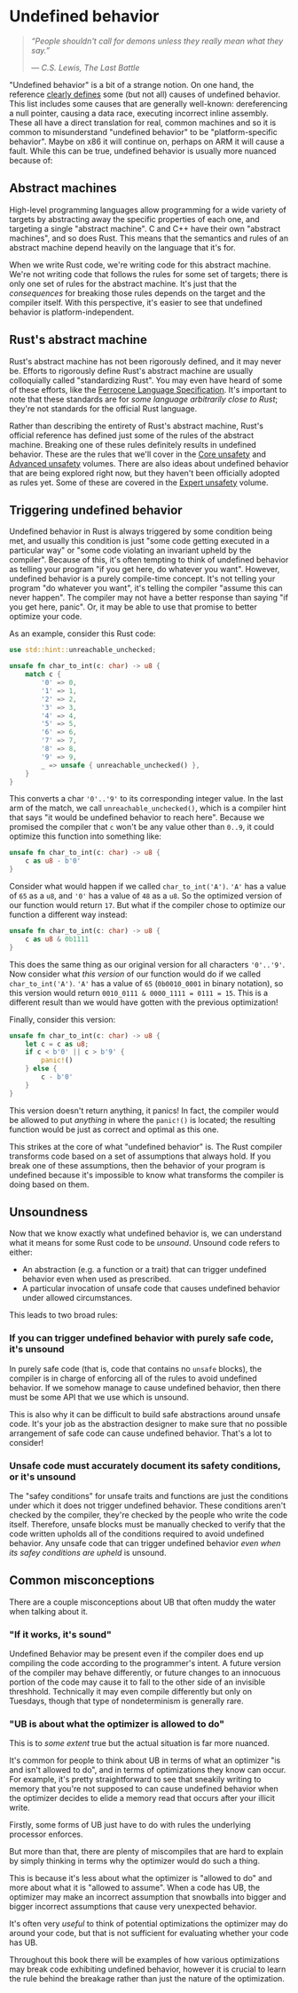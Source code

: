 # Undefined behavior

> _“People shouldn't call for demons unless they really mean what they say.”_
>
> — _C.S. Lewis, The Last Battle_

"Undefined behavior" is a bit of a strange notion. On one hand, the reference
[clearly defines][reference_ub] some (but not all) causes of undefined behavior.
This list includes some causes that are generally well-known: dereferencing a
null pointer, causing a data race, executing incorrect inline assembly. These
all have a direct translation for real, common machines and so it is common to
misunderstand "undefined behavior" to be "platform-specific behavior". Maybe on
x86 it will continue on, perhaps on ARM it will cause a fault. While this can be
true, undefined behavior is usually more nuanced because of:

## Abstract machines

High-level programming languages allow programming for a wide variety of targets
by abstracting away the specific properties of each one, and targeting a single
"abstract machine". C and C++ have their own "abstract machines", and so does
Rust. This means that the semantics and rules of an abstract machine depend
heavily on the language that it's for.

When we write Rust code, we're writing code for this abstract machine. We're not
writing code that follows the rules for some set of targets; there is only one
set of rules for the abstract machine. It's just that the _consequences_ for
breaking those rules depends on the target and the compiler itself. With this
perspective, it's easier to see that undefined behavior is platform-independent.

## Rust's abstract machine

Rust's abstract machine has not been rigorously defined, and it may never be.
Efforts to rigorously define Rust's abstract machine are usually colloquially
called "standardizing Rust". You may even have heard of some of these efforts,
like the [Ferrocene Language Specification][ferrocene]. It's important to note
that these standards are for _some language arbitrarily close to Rust_; they're
not standards for the official Rust language.

Rather than describing the entirety of Rust's abstract machine, Rust's official
reference has defined just some of the rules of the abstract machine. Breaking
one of these rules definitely results in undefined behavior. These are the rules
that we'll cover in the [Core unsafety](./core_unsafety.md) and
[Advanced unsafety](./advanced_unsafety.md) volumes. There are also ideas about
undefined behavior that are being explored right now, but they haven't been
officially adopted as rules yet. Some of these are covered in the
[Expert unsafety](./expert_unsafety.md) volume.

## Triggering undefined behavior

Undefined behavior in Rust is always triggered by some condition being met, and
usually this condition is just "some code getting executed in a particular way"
or "some code violating an invariant upheld by the compiler". Because of this,
it's often tempting to think of undefined behavior as telling your program "if
you get here, do whatever you want". However, undefined behavior is a purely
compile-time concept. It's not telling your program "do whatever you want", it's
telling the compiler "assume this can never happen". The compiler may not have a
better response than saying "if you get here, panic". Or, it may be able to use
that promise to better optimize your code.

As an example, consider this Rust code:

```rust
use std::hint::unreachable_unchecked;

unsafe fn char_to_int(c: char) -> u8 {
    match c {
        '0' => 0,
        '1' => 1,
        '2' => 2,
        '3' => 3,
        '4' => 4,
        '5' => 5,
        '6' => 6,
        '7' => 7,
        '8' => 8,
        '9' => 9,
        _ => unsafe { unreachable_unchecked() },
    }
}
```

This converts a char `'0'..'9'` to its corresponding integer value. In the last
arm of the match, we call `unreachable_unchecked()`, which is a compiler hint
that says "it would be undefined behavior to reach here". Because we promised
the compiler that `c` won't be any value other than `0..9`, it could optimize
this function into something like:

```rust
unsafe fn char_to_int(c: char) -> u8 {
    c as u8 - b'0'
}
```

Consider what would happen if we called `char_to_int('A')`. `'A'` has a value of
`65` as a `u8`, and `'0'` has a value of `48` as a `u8`. So the optimized
version of our function would return `17`. But what if the compiler chose to
optimize our function a different way instead:

```rust
unsafe fn char_to_int(c: char) -> u8 {
    c as u8 & 0b1111
}
```

This does the same thing as our original version for all characters `'0'..'9'`.
Now consider what _this version_ of our function would do if we called
`char_to_int('A')`. `'A'` has a value of `65` (`0b0010_0001` in binary
notation), so this version would return `0010_0111 & 0000_1111 = 0111 = 15`.
This is a different result than we would have gotten with the previous
optimization!

Finally, consider this version:

```rust
unsafe fn char_to_int(c: char) -> u8 {
    let c = c as u8;
    if c < b'0' || c > b'9' {
        panic!()
    } else {
        c - b'0'
    }
}
```

This version doesn't return anything, it panics! In fact, the compiler would be
allowed to put _anything_ in where the `panic!()` is located; the resulting
function would be just as correct and optimal as this one.

This strikes at the core of what "undefined behavior" is. The Rust compiler
transforms code based on a set of assumptions that always hold. If you break one
of these assumptions, then the behavior of your program is undefined because
it's impossible to know what transforms the compiler is doing based on them.

## Unsoundness

Now that we know exactly what undefined behavior is, we can understand what it
means for some Rust code to be _unsound_. Unsound code refers to either:

- An abstraction (e.g. a function or a trait) that can trigger undefined
  behavior even when used as prescribed.
- A particular invocation of unsafe code that causes undefined behavior under
  allowed circumstances.

This leads to two broad rules:

### If you can trigger undefined behavior with purely safe code, it's unsound

In purely safe code (that is, code that contains no `unsafe` blocks), the
compiler is in charge of enforcing all of the rules to avoid undefined behavior.
If we somehow manage to cause undefined behavior, then there must be some API
that we use which is unsound.

This is also why it can be difficult to build safe abstractions around unsafe
code. It's your job as the abstraction designer to make sure that no possible
arrangement of safe code can cause undefined behavior. That's a lot to consider!

### Unsafe code must accurately document its safety conditions, or it's unsound

The "safey conditions" for unsafe traits and functions are just the conditions
under which it does not trigger undefined behavior. These conditions aren't
checked by the compiler, they're checked by the people who write the code
itself. Therefore, unsafe blocks must be manually checked to verify that the
code written upholds all of the conditions required to avoid undefined behavior.
Any unsafe code that can trigger undefined behavior _even when its safey
conditions are upheld_ is unsound.


## Common misconceptions

There are a couple misconceptions about UB that often muddy the water when talking about it.

### "If it works, it's sound"

Undefined Behavior may be present even if the compiler does end up compiling the
code according to the programmer's intent. A future version of the compiler may
behave differently, or future changes to an innocuous portion of the code may
cause it to fall to the other side of an invisible threshhold. Technically it
may even compile differently but only on Tuesdays, though that type of
nondeterminism is generally rare.


### "UB is about what the optimizer is allowed to do"

This is to _some extent_ true but the actual situation is far more nuanced.

It's common for people to think about UB in terms of what an optimizer "is and
isn't allowed to do", and in terms of optimizations they know can occur. For
example, it's pretty straightforward to see that sneakily writing to memory
that you're not supposed to can cause undefined behavior when the optimizer
decides to elide a memory read that occurs after your illicit write.

Firstly, some forms of UB just have to do with rules the underlying processor
enforces.

But more than that, there are plenty of miscompiles that are hard to explain by
simply thinking in terms why the optimizer would do such a thing.

This is because it's less about what the optimizer is "allowed to do" and more
about what it is "allowed to assume". When a code has UB, the optimizer may
make an incorrect assumption that snowballs into bigger and bigger incorrect
assumptions that cause very unexpected behavior.

It's often very _useful_ to think of potential optimizations the optimizer may
do around your code, but that is not sufficient for evaluating whether your
code has UB.

Throughout this book there will be examples of how various optimizations may
break code exhibiting undefined behavior, however it is crucial to learn the
rule behind the breakage rather than just the nature of the optimization.

[reference_ub]: https://doc.rust-lang.org/reference/behavior-considered-undefined.html
[ferrocene]: https://ferrous-systems.com/blog/the-ferrocene-language-specification-is-here/
